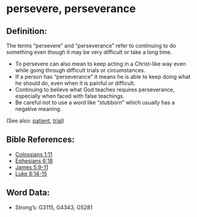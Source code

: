 # persevere, perseverance

## Definition:

The terms “persevere” and “perseverance” refer to continuing to do something even though it may be very difficult or take a long time.

* To persevere can also mean to keep acting in a Christ-like way even while going through difficult trials or circumstances.
* If a person has “perseverance” it means he is able to keep doing what he should do, even when it is painful or difficult.
* Continuing to believe what God teaches requires perseverance, especially when faced with false teachings.
* Be careful not to use a word like “stubborn” which usually has a negative meaning.

(See also: [patient](../other/patient.md), [trial](../other/trial.md))

## Bible References:

* [Colossians 1:11](rc://en/tn/help/col/01/11)
* [Ephesians 6:18](rc://en/tn/help/eph/06/18)
* [James 5:9-11](rc://en/tn/help/jas/05/09)
* [Luke 8:14-15](rc://en/tn/help/luk/08/14)

## Word Data:

* Strong’s: G3115, G4343, G5281
